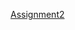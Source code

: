 [Assignment2](https://www.postman.com/qlang0224/workspace/myworkspace/collection/32606529-a3bd5bed-39f9-4692-badf-7765926fc387?action=share&creator=32606529)
